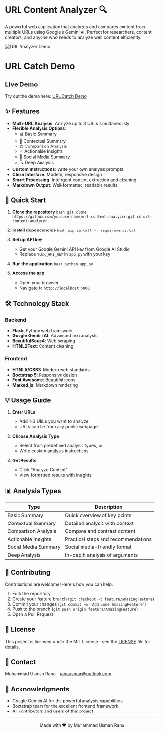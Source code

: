 # URL Content Analyzer 🔍

A powerful web application that analyzes and compares content from multiple URLs using Google's Gemini AI. Perfect for researchers, content creators, and anyone who needs to analyze web content efficiently.

![URL Analyzer Demo](demo.gif)
# URL Catch Demo

## Live Demo
Try out the demo here: [URL Catch Demo](https://usman.today/urlcatch)


## ✨ Features

- **Multi-URL Analysis**: Analyze up to 3 URLs simultaneously
- **Flexible Analysis Options**:
  - 📊 Basic Summary
  - 🎯 Contextual Summary
  - ⚖️ Comparison Analysis
  - ✅ Actionable Insights
  - 📱 Social Media Summary
  - 🔍 Deep Analysis
- **Custom Instructions**: Write your own analysis prompts
- **Clean Interface**: Modern, responsive design
- **Smart Processing**: Intelligent content extraction and cleaning
- **Markdown Output**: Well-formatted, readable results

## 🚀 Quick Start

1. **Clone the repository**   ```bash
   git clone https://github.com/yourusername/url-content-analyzer.git
   cd url-content-analyzer   ```

2. **Install dependencies**   ```bash
   pip install -r requirements.txt   ```

3. **Set up API key**
   - Get your Google Gemini API key from [Google AI Studio](https://makersuite.google.com/app/apikey)
   - Replace `YOUR_API_KEY` in `app.py` with your key

4. **Run the application**   ```bash
   python app.py   ```

5. **Access the app**
   - Open your browser
   - Navigate to `http://localhost:5000`

## 🛠️ Technology Stack

### Backend
- **Flask**: Python web framework
- **Google Gemini AI**: Advanced text analysis
- **BeautifulSoup4**: Web scraping
- **HTML2Text**: Content cleaning

### Frontend
- **HTML5/CSS3**: Modern web standards
- **Bootstrap 5**: Responsive design
- **Font Awesome**: Beautiful icons
- **Marked.js**: Markdown rendering

## 💡 Usage Guide

1. **Enter URLs**
   - Add 1-3 URLs you want to analyze
   - URLs can be from any public webpage

2. **Choose Analysis Type**
   - Select from predefined analysis types, or
   - Write custom analysis instructions

3. **Get Results**
   - Click "Analyze Content"
   - View formatted results with insights

## 📊 Analysis Types

| Type | Description |
|------|-------------|
| Basic Summary | Quick overview of key points |
| Contextual Summary | Detailed analysis with context |
| Comparison Analysis | Compare and contrast content |
| Actionable Insights | Practical steps and recommendations |
| Social Media Summary | Social media-friendly format |
| Deep Analysis | In-depth analysis of arguments |

## 🤝 Contributing

Contributions are welcome! Here's how you can help:

1. Fork the repository
2. Create your feature branch (`git checkout -b feature/AmazingFeature`)
3. Commit your changes (`git commit -m 'Add some AmazingFeature'`)
4. Push to the branch (`git push origin feature/AmazingFeature`)
5. Open a Pull Request

## 📝 License

This project is licensed under the MIT License - see the [LICENSE](LICENSE) file for details.

## 📧 Contact

Muhammad Usman Rana - [ranausman@outlook.com](mailto:ranausman@outlook.com)

## 🙏 Acknowledgments

- Google Gemini AI for the powerful analysis capabilities
- Bootstrap team for the excellent frontend framework
- All contributors and users of this project

---

<p align="center">Made with ❤️ by Muhammad Usman Rana</p>
